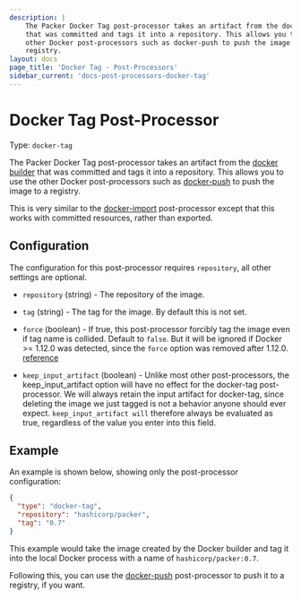 ```yaml
---
description: |
    The Packer Docker Tag post-processor takes an artifact from the docker builder
    that was committed and tags it into a repository. This allows you to use the
    other Docker post-processors such as docker-push to push the image to a
    registry.
layout: docs
page_title: 'Docker Tag - Post-Processors'
sidebar_current: 'docs-post-processors-docker-tag'
---
```


# Docker Tag Post-Processor

Type: `docker-tag`

The Packer Docker Tag post-processor takes an artifact from the [docker
builder](/docs/builders/docker.html) that was committed and tags it into a
repository. This allows you to use the other Docker post-processors such as
[docker-push](/docs/post-processors/docker-push.html) to push the image to a
registry.

This is very similar to the
[docker-import](/docs/post-processors/docker-import.html) post-processor except
that this works with committed resources, rather than exported.

## Configuration

The configuration for this post-processor requires `repository`, all other
settings are optional.

-   `repository` (string) - The repository of the image.

-   `tag` (string) - The tag for the image. By default this is not set.

-   `force` (boolean) - If true, this post-processor forcibly tag the image
    even if tag name is collided. Default to `false`. But it will be ignored if
    Docker &gt;= 1.12.0 was detected, since the `force` option was removed
    after 1.12.0.
    [reference](https://docs.docker.com/engine/deprecated/#/f-flag-on-docker-tag)

-   `keep_input_artifact` (boolean) - Unlike most other post-processors, the
    keep\_input\_artifact option will have no effect for the docker-tag
    post-processor. We will always retain the input artifact for docker-tag,
    since deleting the image we just tagged is not a behavior anyone should ever
    expect. `keep_input_artifact will` therefore always be evaluated as true,
    regardless of the value you enter into this field.

## Example

An example is shown below, showing only the post-processor configuration:

``` json
{
  "type": "docker-tag",
  "repository": "hashicorp/packer",
  "tag": "0.7"
}
```

This example would take the image created by the Docker builder and tag it into
the local Docker process with a name of `hashicorp/packer:0.7`.

Following this, you can use the
[docker-push](/docs/post-processors/docker-push.html) post-processor to push it
to a registry, if you want.
